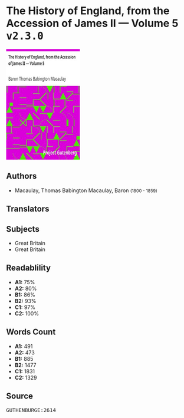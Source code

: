 # The History of England, from the Accession of James II — Volume 5 <kbd>v2.3.0</kbd>

![](./cover.medium.jpg "")

## Authors


 - Macaulay, Thomas Babington Macaulay, Baron <small>(1800 - 1859)</small>

## Translators



## Subjects


 - Great Britain
 - Great Britain

## Readablility


 - **A1:** 75%
 - **A2:** 80%
 - **B1:** 86%
 - **B2:** 93%
 - **C1:** 97%
 - **C2:** 100%

## Words Count


 - **A1:** 491
 - **A2:** 473
 - **B1:** 885
 - **B2:** 1477
 - **C1:** 1831
 - **C2:** 1329

## Source


<kbd>GUTHENBURGE:2614</kbd>
